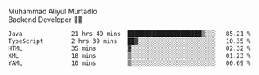 Muhammad Aliyul Murtadlo
<br>
Backend Developer 👨‍💻
<br>
<!--START_SECTION:waka-->

```txt
Java              21 hrs 49 mins  █████████████████████▒░░░   85.21 %
TypeScript        2 hrs 39 mins   ██▓░░░░░░░░░░░░░░░░░░░░░░   10.35 %
HTML              35 mins         ▓░░░░░░░░░░░░░░░░░░░░░░░░   02.32 %
XML               18 mins         ▒░░░░░░░░░░░░░░░░░░░░░░░░   01.23 %
YAML              10 mins         ▒░░░░░░░░░░░░░░░░░░░░░░░░   00.69 %
```

<!--END_SECTION:waka-->
